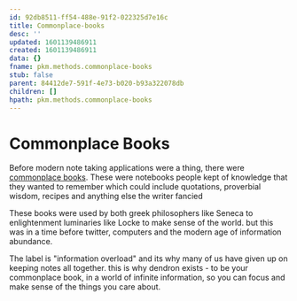 ```yaml
---
id: 92db8511-ff54-488e-91f2-022325d7e16c
title: Commonplace-books
desc: ''
updated: 1601139486911
created: 1601139486911
data: {}
fname: pkm.methods.commonplace-books
stub: false
parent: 84412de7-591f-4e73-b020-b93a322078db
children: []
hpath: pkm.methods.commonplace-books
---
```

# Commonplace Books

Before modern note taking applications were a thing, there were [commonplace books](https://en.wikipedia.org/wiki/Commonplace_book). These were notebooks people kept of knowledge that they wanted to remember which could include quotations, proverbial wisdom, recipes and anything else the writer fancied

These books were used by both greek philosophers like Seneca to enlightenment luminaries like Locke to make sense of the world. but this was in a time before twitter, computers and the modern age of information abundance. 

The label is "information overload" and its why many of us have given up on keeping notes all together. this is why dendron exists - to be your commonplace book, in a world of infinite information, so you can focus and make sense of the things you care about.
